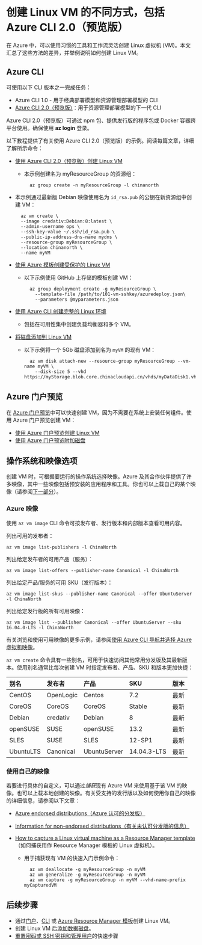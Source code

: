 <properties
    pageTitle="在 Azure 中创建 Linux VM 的不同方式 | Azure"
    description="介绍在 Azure 上创建 Linux 虚拟机的不同方法，并提供每种方法的工具和教程的链接。"
    services="virtual-machines-linux"
    documentationcenter=""
    author="iainfoulds"
    manager="timlt"
    editor=""
    tags="azure-resource-manager" />
<tags
    ms.assetid="f38f8a44-6c88-4490-a84a-46388212d24c"
    ms.service="virtual-machines-linux"
    ms.devlang="na"
    ms.topic="get-started-article"
    ms.tgt_pltfrm="vm-linux"
    ms.workload="infrastructure-services"
    ms.date="01/03/2016"
    wacn.date="02/20/2017"
    ms.author="iainfou" />  


# 创建 Linux VM 的不同方式，包括 Azure CLI 2.0（预览版）
在 Azure 中，可以使用习惯的工具和工作流灵活创建 Linux 虚拟机 \(VM\)。本文汇总了这些方法的差异，并举例说明如何创建 Linux VM。

## Azure CLI

可使用以下 CLI 版本之一完成任务：

- Azure CLI 1.0 - 用于经典部署模型和资源管理部署模型的 CLI
- [Azure CLI 2.0（预览版）](/documentation/articles/xplat-cli-install/)：用于资源管理部署模型的下一代 CLI

Azure CLI 2.0（预览版）可通过 npm 包、提供发行版的程序包或 Docker 容器跨平台使用。确保使用 **az login** 登录。

以下教程提供了有关使用 Azure CLI 2.0（预览版）的示例。阅读每篇文章，详细了解所示命令：

* [使用 Azure CLI 2.0（预览版）创建 Linux VM](/documentation/articles/virtual-machines-linux-quick-create-cli/)
  
    * 本示例创建名为 myResourceGroup 的资源组：

            az group create -n myResourceGroup -l chinanorth

* 本示例通过最新版 Debian 映像使用名为 `id_rsa.pub` 的公钥在新资源组中创建 VM：

        az vm create \
        --image credativ:Debian:8:latest \
        --admin-username ops \
        --ssh-key-value ~/.ssh/id_rsa.pub \
        --public-ip-address-dns-name mydns \
        --resource-group myResourceGroup \
        --location chinanorth \
        --name myVM

* [使用 Azure 模板创建受保护的 Linux VM](/documentation/articles/virtual-machines-linux-create-ssh-secured-vm-from-template/)
  
    * 以下示例使用 GitHub 上存储的模板创建 VM：

            az group deployment create -g myResourceGroup \ 
              --template-file /path/to/101-vm-sshkey/azuredeploy.json\
              --parameters @myparameters.json

* [使用 Azure CLI 创建完整的 Linux 环境](/documentation/articles/virtual-machines-linux-create-cli-complete/)
  
    * 包括在可用性集中创建负载均衡器和多个 VM。

* [将磁盘添加到 Linux VM](/documentation/articles/virtual-machines-linux-add-disk/)
  
    * 以下示例将一个 5Gb 磁盘添加到名为 `myVM` 的现有 VM：

            az vm disk attach-new --resource-group myResourceGroup --vm-name myVM \
              --disk-size 5 --vhd https://myStorage.blob.core.chinacloudapi.cn/vhds/myDataDisk1.vhd

## Azure 门户预览
在 [Azure 门户预览](https://portal.azure.cn)中可以快速创建 VM，因为不需要在系统上安装任何组件。使用 Azure 门户预览创建 VM：

* [使用 Azure 门户预览创建 Linux VM](/documentation/articles/virtual-machines-linux-quick-create-portal/)
* [使用 Azure 门户预览附加磁盘](/documentation/articles/virtual-machines-linux-attach-disk-portal/)

## 操作系统和映像选项
创建 VM 时，可根据要运行的操作系统选择映像。Azure 及其合作伙伴提供了许多映像，其中一些映像包括预安装的应用程序和工具。你也可以上载自己的某个映像（请参阅[下一部分](#use-your-own-image)）。

### Azure 映像
使用 `az vm image` CLI 命令可按发布者、发行版本和内部版本查看可用内容。

列出可用的发布者：

    az vm image list-publishers -l ChinaNorth

列出给定发布者的可用产品（服务）：

    az vm image list-offers --publisher-name Canonical -l ChinaNorth

列出给定产品/服务的可用 SKU（发行版本）：

    az vm image list-skus --publisher-name Canonical --offer UbuntuServer -l ChinaNorth

列出给定发行版的所有可用映像：

    az vm image list --publisher Canonical --offer UbuntuServer --sku 16.04.0-LTS -l ChinaNorth

有关浏览和使用可用映像的更多示例，请参阅[使用 Azure CLI 导航并选择 Azure 虚拟机映像](/documentation/articles/virtual-machines-linux-cli-ps-findimage/)。

`az vm create` 命令具有一些别名，可用于快速访问其他常用分发版及其最新版本。使用别名通常比每次创建 VM 时指定发布者、产品、SKU 和版本更加快捷：

| 别名 | 发布者 | 产品 | SKU | 版本 |
|:--- |:--- |:--- |:--- |:--- |
| CentOS |OpenLogic |Centos |7\.2 |最新 |
| CoreOS |CoreOS |CoreOS |Stable |最新 |
| Debian |credativ |Debian |8 |最新 |
| openSUSE |SUSE |openSUSE |13\.2 |最新 |
| SLES |SUSE |SLES |12-SP1 |最新 |
| UbuntuLTS |Canonical |UbuntuServer |14\.04.3-LTS |最新 |

### <a name="use-your-own-image"></a>使用自己的映像
若要进行具体的自定义，可以通过*捕获*现有 Azure VM 来使用基于该 VM 的映像。也可以上载本地创建的映像。有关受支持的发行版以及如何使用你自己的映像的详细信息，请参阅以下文章：

* [Azure endorsed distributions（Azure 认可的分发版）](/documentation/articles/virtual-machines-linux-endorsed-distros/)
* [Information for non-endorsed distributions（有关未认可分发版的信息）](/documentation/articles/virtual-machines-linux-create-upload-generic/)
* [How to capture a Linux virtual machine as a Resource Manager template](/documentation/articles/virtual-machines-linux-capture-image/)（如何捕获用作 Resource Manager 模板的 Linux 虚拟机）。
  
    * 用于捕获现有 VM 的快速入门示例命令：

            az vm deallocate -g myResourceGroup -n myVM
            az vm generalize -g myResourceGroup -n myVM
            az vm capture -g myResourceGroup -n myVM --vhd-name-prefix myCapturedVM

## 后续步骤
* 通过[门户](/documentation/articles/virtual-machines-linux-quick-create-portal/)、[CLI](/documentation/articles/virtual-machines-linux-quick-create-cli/) 或 [Azure Resource Manager 模板](/documentation/articles/virtual-machines-linux-cli-deploy-templates/)创建 Linux VM。
* 创建 Linux VM 后[添加数据磁盘](/documentation/articles/virtual-machines-linux-add-disk/)。
* [重置密码或 SSH 密钥和管理用户](/documentation/articles/virtual-machines-linux-using-vmaccess-extension/)的快速步骤

<!---HONumber=Mooncake_0213_2017-->